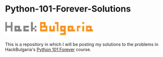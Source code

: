 # Python-101-Forever-Solutions
![hackbulgaria-logo](https://github.com/vhadzhiev/Python-101-Forever-Solutions/blob/main/hackbulgaria.png)

This is a repository in which I will be posting my solutions to the problems in HackBulgaria's [Python 101 Forever](https://github.com/HackBulgaria/Python-101-Forever) course.
